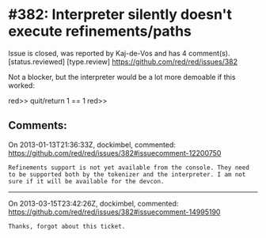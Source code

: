 
#382: Interpreter silently doesn't execute refinements/paths
================================================================================
Issue is closed, was reported by Kaj-de-Vos and has 4 comment(s).
[status.reviewed] [type.review]
<https://github.com/red/red/issues/382>

Not a blocker, but the interpreter would be a lot more demoable if this worked:

red>> quit/return 1
== 1
red>>



Comments:
--------------------------------------------------------------------------------

On 2013-01-13T21:36:33Z, dockimbel, commented:
<https://github.com/red/red/issues/382#issuecomment-12200750>

    Refinements support is not yet available from the console. They need to be supported both by the tokenizer and the interpreter. I am not sure if it will be available for the devcon.

--------------------------------------------------------------------------------

On 2013-03-15T23:42:26Z, dockimbel, commented:
<https://github.com/red/red/issues/382#issuecomment-14995190>

    Thanks, forgot about this ticket.

